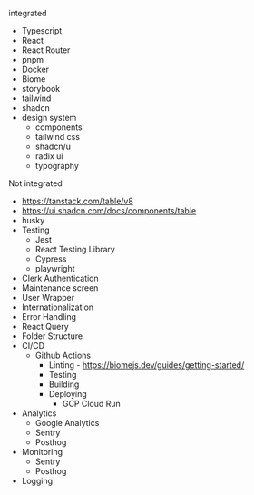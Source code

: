 integrated
- Typescript
- React
- React Router
- pnpm
- Docker
- Biome
- storybook
- tailwind
- shadcn
- design system
    - components
    - tailwind css
    - shadcn/u
    - radix ui
    - typography

Not integrated
- https://tanstack.com/table/v8
- https://ui.shadcn.com/docs/components/table
- husky
- Testing
    - Jest
    - React Testing Library
    - Cypress
    - playwright
- Clerk Authentication
- Maintenance screen
- User Wrapper
- Internationalization
- Error Handling
- React Query
- Folder Structure
- CI/CD
    - Github Actions
      - Linting - https://biomejs.dev/guides/getting-started/
      - Testing
      - Building
      - Deploying
        - GCP Cloud Run
- Analytics
    - Google Analytics
    - Sentry
    - Posthog
- Monitoring
    - Sentry
    - Posthog
- Logging